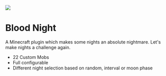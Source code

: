 [![](https://jitci.com/gh/eldoriarpg/BloodNight/svg)](https://jitci.com/gh/eldoriarpg/BloodNight)
# Blood Night

A Minecraft plugin which makes some nights an absolute nightmare. Let's make nights a challenge again.

- 22 Custom Mobs
- Full configurable
- Different night selection based on random, interval or moon phase